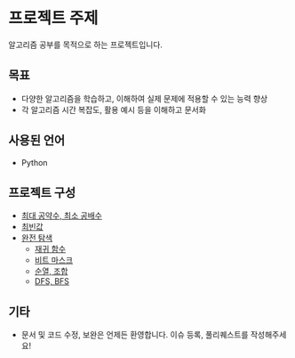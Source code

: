 # 프로젝트 주제

알고리즘 공부를 목적으로 하는 프로젝트입니다.

## 목표

- 다양한 알고리즘을 학습하고, 이해하여 실제 문제에 적용할 수 있는 능력 향상
- 각 알고리즘 시간 복잡도, 활용 예시 등을 이해하고 문서화

## 사용된 언어

- Python

## 프로젝트 구성

- [최대 공약수, 최소 공배수](https://github.com/haeseong123/algorithm/blob/main/gcd_lcm/gcd_lcm.md)
- [최빈값](https://github.com/haeseong123/algorithm/blob/main/mode/mode.md)
- [완전 탐색](https://github.com/haeseong123/algorithm/blob/main/brute_force/brute_force.md)
    - [재귀 함수](https://github.com/haeseong123/algorithm/blob/main/brute_force/recursive/recursive.md)
    - [비트 마스크](https://github.com/haeseong123/algorithm/blob/main/brute_force/bitmask/bitmask.md)
    - [순열, 조합](https://github.com/haeseong123/algorithm/blob/main/brute_force/perm_comb/perm_comb.md)
    - [DFS, BFS](https://github.com/haeseong123/algorithm/blob/main/brute_force/dfs_bfs/dfs_bfs.md)

## 기타

- 문서 및 코드 수정, 보완은 언제든 환영합니다. 이슈 등록, 풀리퀘스트를 작성해주세요!